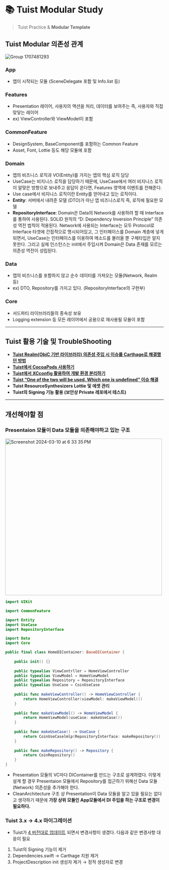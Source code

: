# **📚 Tuist Modular Study**

> Tuist Practice & **Modular Template**
> 

## Tuist Modular 의존성 관계

![Group 1707481293](https://github.com/kimkyuchul/Tuist-Modular/assets/25146374/a68c5a8f-9224-433d-8ee4-38152c2394e0)

### App

- 앱이 시작되는 모듈 (SceneDelegate 포함 및 Info.list 등)

### Features

- Presentation 레이어, 사용자의 액션을 처리, 데이터를 보여주는 즉, 사용자와 직접 맞닿는 레이어
- ex) ViewController와 ViewModel이 포함

### CommonFeature

- DesignSystem, BaseComponent를 포함하는 Common Feature
- Asset, Font, Lottie 등도 해당 모듈에 포함

### Domain

- 앱의 비즈니스 로직과 VO(Entity)를 가지는 앱의 핵심 로직 담당
- UseCase는 비지니스 로직을 담당하기 때문에, UseCase에서 여러 비지니스 로직이 알맞은 방향으로 보내주고 응답이 온다면, Features 영역에 이벤트를 전해준다.
- Use case에서 비지니스 로직이란 Entity를 얻어내고 있는 로직이다.
- **Entity**: 서버에서 내려준 모델 (DTO)가 아닌 앱 비즈니스로직 즉, 로직에 필요한 모델
- **RepositoryInterface**: Domain은 Data의 Network를 사용하려 할 때 Interface를 통하여 사용된다. SOLID 원칙의 “D: Dependency Inversion Principle” 의존성 역전 법칙이 적용된다. Network에 사용되는 Interface는 모두 Protocol로 Interface 타겟에 간접적으로 명시되어있고, 그 인터페이스를 Domain 계층에 넣게 되면서, UseCase는 인터페이스를 이용하여 메소드를 불러올 뿐 구체타입은 알지 못한다. 그리고 실체 인스턴스는 init에서 주입시켜 Domain은 Data 존재를 모르는 의존성 역전이 성립된다.

### Data

- 앱의 비즈니스를 포함하지 않고 순수 데이터를 가져오는 모듈(Network, Realm 등)
- ex) DTO, Repository를 가지고 있다. (RepositoryInterface의 구현부)

### Core

- 서드파티 라이브러리들의 종속성 보유
- Logging extension 등 모든 레이어에서 공용으로 재사용될 모듈이 포함

---

## Tuist 활용 기술 및 **TroubleShooting**

- **[Tuist Realm(ObjC 기반 라이브러리) 의존성 주입 시 이슈를 Carthage로 해결했던 방법](https://github.com/kimkyuchul/SIL/issues/58)**
- **[Tuist에서 CocoaPods 사용하기](https://github.com/kimkyuchul/SIL/issues/56)**
- **[Tuist에서 XCconfig 활용하여 개발 환경 분리하기](https://github.com/kimkyuchul/SIL/issues/59)**
- **[Tuist “One of the two will be used. Which one is undefined” 이슈 해결](https://github.com/kimkyuchul/SIL/issues/60)**
- **Tuist ResourceSynthesizers Lottie 및 에셋 관리**
- **Tuist의 Signing 기능 활용 (보안상 Private 레포에서 테스트)**

---

## 개선해야할 점

### Presentaion 모듈이 Data 모듈을 의존해야하고 있는 구조

<img width="498" alt="Screenshot 2024-03-10 at 6 33 35 PM" src="https://github.com/kimkyuchul/Tuist-Modular/assets/25146374/dce56511-c986-4040-988a-9325934da1c9">


```swift
import UIKit

import CommonFeature

import Entity
import UseCase
import RepositoryInterface

import Data
import Core

public final class HomeDIContainer: BaseDIContainer {
    
    public init() {}
    
    public typealias ViewContrller = HomeViewController
    public typealias ViewModel = HomeViewModel
    public typealias Repository = RepositoryInterface
    public typealias UseCase = CoinUseCase
    
    public func makeViewController() -> HomeViewController {
        return HomeViewController(viewModel: makeViewModel())
    }
    
    public func makeViewModel() -> HomeViewModel {
        return HomeViewModel(useCase: makeUseCase())
    }
    
    public func makeUseCase() -> UseCase {
        return CoinUseCaselmlp(RepositoryInterface: makeRepository())
    }
    
    public func makeRepository() -> Repository {
        return CoinRepository()
    }
}
```

- Presentation 모듈의 VC마다 DIContainer를 만드는 구조로 설계하였다. 이렇게 설계 할 경우 Presentaion 모듈에서 Repository를 접근하기 위해선 Data 모듈(Network) 의존성을 추가해야 한다.
- CleanArchitecture 구조 상 Presentation이 Data 모듈을 알고 있을 필요는 없다고 생각하기 때문에 **가장 상위 모듈인 App모듈에서 DI 주입을 하는 구조로 변경이 필요하다.**

### Tuist 3.x → 4.x 마이그레이션

- Tuist가 [4 버전대로 업데이트](https://github.com/tuist/tuist/releases/tag/4.0.0) 되면서 변경사항이 생겼다. 다음과 같은 변경사항 대응이 필요
1. Tuist의 Signing 기능이 제거
1. Dependencies.swift → Carthage 지원 제거
1. ProjectDescription init 생성자 제거 → 정적 생성자로 변경
